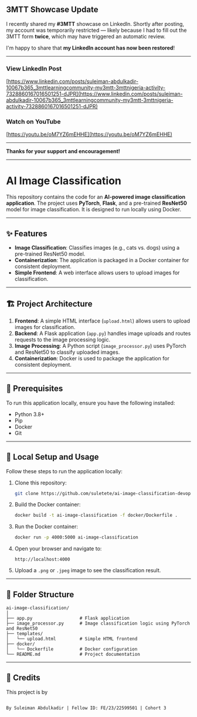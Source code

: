 ## 3MTT Showcase Update

I recently shared my **#3MTT** showcase on LinkedIn. Shortly after posting, my account was temporarily restricted — likely because I had to fill out the 3MTT form **twice**, which may have triggered an automatic review.  

I'm happy to share that **my LinkedIn account has now been restored**!

---


###  View LinkedIn Post  
[https://www.linkedin.com/posts/suleiman-abdulkadir-10067b365_3mttlearningcommunity-my3mtt-3mttnigeria-activity-7328860167016501251-dJPR](https://www.linkedin.com/posts/suleiman-abdulkadir-10067b365_3mttlearningcommunity-my3mtt-3mttnigeria-activity-7328860167016501251-dJPR)

###  Watch on YouTube  
[https://youtu.be/oM7YZ6mEHHE](https://youtu.be/oM7YZ6mEHHE)

---

**Thanks for your support and encouragement!**

---


# AI Image Classification

This repository contains the code for an **AI-powered image classification application**. The project uses **PyTorch**, **Flask**, and a pre-trained **ResNet50** model for image classification. It is designed to run locally using Docker.

---

## ✨ Features

- **Image Classification**: Classifies images (e.g., cats vs. dogs) using a pre-trained ResNet50 model.
- **Containerization**: The application is packaged in a Docker container for consistent deployment.
- **Simple Frontend**: A web interface allows users to upload images for classification.

---

## 🏗️ Project Architecture

1. **Frontend**: A simple HTML interface (`upload.html`) allows users to upload images for classification.
2. **Backend**: A Flask application (`app.py`) handles image uploads and routes requests to the image processing logic.
3. **Image Processing**: A Python script (`image_processor.py`) uses PyTorch and ResNet50 to classify uploaded images.
4. **Containerization**: Docker is used to package the application for consistent deployment.

---

## 🧰 Prerequisites

To run this application locally, ensure you have the following installed:

- Python 3.8+
- Pip
- Docker
- Git

---

## 🚀 Local Setup and Usage

Follow these steps to run the application locally:

1. Clone this repository:

   ```bash
   git clone https://github.com/suletete/ai-image-classification-devops.git

2. Build the Docker container:

   ```bash
   docker build -t ai-image-classification -f docker/Dockerfile .
   ```

3. Run the Docker container:

   ```bash
   docker run -p 4000:5000 ai-image-classification
   ```

4. Open your browser and navigate to:

   ```
   http://localhost:4000
   ```

5. Upload a `.png` or `.jpeg` image to see the classification result.

---

## 📂 Folder Structure

```
ai-image-classification/
│
├── app.py                  # Flask application
├── image_processor.py      # Image classification logic using PyTorch and ResNet50
├── templates/
│   └── upload.html         # Simple HTML frontend
├── docker/
│   └── Dockerfile          # Docker configuration
└── README.md               # Project documentation
```

---

## 📜 Credits

This project is by

```

By Suleiman Abdulkadir | Fellow ID: FE/23/22599501 | Cohort 3

```
